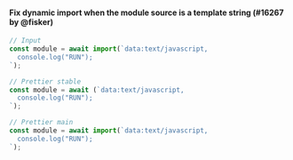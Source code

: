 #### Fix dynamic import when the module source is a template string (#16267 by @fisker)

<!-- prettier-ignore -->
```jsx
// Input
const module = await import(`data:text/javascript,
  console.log("RUN");
`);

// Prettier stable
const module = await (`data:text/javascript,
  console.log("RUN");
`);

// Prettier main
const module = await import(`data:text/javascript,
  console.log("RUN");
`);
```
